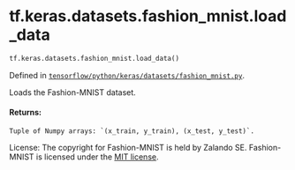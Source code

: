 <div itemscope itemtype="http://developers.google.com/ReferenceObject">
<meta itemprop="name" content="tf.keras.datasets.fashion_mnist.load_data" />
</div>

# tf.keras.datasets.fashion_mnist.load_data

``` python
tf.keras.datasets.fashion_mnist.load_data()
```



Defined in [`tensorflow/python/keras/datasets/fashion_mnist.py`](https://www.tensorflow.org/code/tensorflow/python/keras/datasets/fashion_mnist.py).

Loads the Fashion-MNIST dataset.

#### Returns:

    Tuple of Numpy arrays: `(x_train, y_train), (x_test, y_test)`.

License:
    The copyright for Fashion-MNIST is held by Zalando SE.
    Fashion-MNIST is licensed under the [MIT license](
    https://github.com/zalandoresearch/fashion-mnist/blob/master/LICENSE).